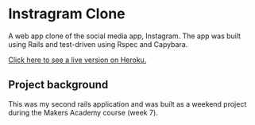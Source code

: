 Instragram Clone
=================
A web app clone of the social media app, Instagram. The app was built using Rails and test-driven using Rspec and Capybara.

[Click here to see a live version on Heroku.](https://pixster-app.herokuapp.com/)

Project background
-----
This was my second rails application and was built as a weekend project during the Makers Academy course (week 7).

